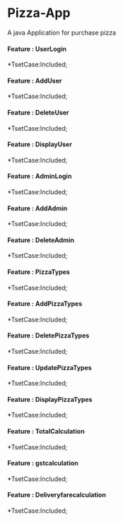 # Pizza-App
A java Application for purchase pizza
#### Feature : UserLogin
  *TsetCase:Included;
#### Feature : AddUser
  *TsetCase:Included;
#### Feature : DeleteUser
  *TsetCase:Included;
  #### Feature : DisplayUser
  *TsetCase:Included;
#### Feature : AdminLogin
  *TsetCase:Included;
#### Feature : AddAdmin
  *TsetCase:Included;
#### Feature : DeleteAdmin
  *TsetCase:Included;
#### Feature : PizzaTypes
  *TsetCase:Included;
#### Feature : AddPizzaTypes
  *TsetCase:Included;
#### Feature : DeletePizzaTypes
  *TsetCase:Included;
#### Feature : UpdatePizzaTypes
  *TsetCase:Included;
#### Feature : DisplayPizzaTypes
  *TsetCase:Included;
#### Feature : TotalCalculation
  *TsetCase:Included;
#### Feature : gstcalculation
  *TsetCase:Included;
#### Feature : Deliveryfarecalculation
  *TsetCase:Included;
